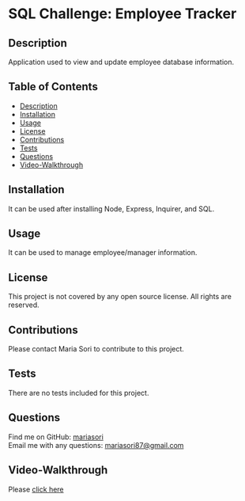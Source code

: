 
# SQL Challenge: Employee Tracker


## Description
Application used to view and update employee database information.

## Table of Contents
- [Description](#description)
- [Installation](#installation)
- [Usage](#usage)
- [License](#license)
- [Contributions](#contributions)
- [Tests](#tests)
- [Questions](#questions)
- [Video-Walkthrough](#video-walkthrough)
 
## Installation
It can be used after installing Node, Express, Inquirer, and SQL.  

## Usage
It can be used to manage employee/manager information.

## License
This project is not covered by any open source license.  All rights are reserved.

## Contributions
Please contact Maria Sori to contribute to this project.

## Tests
There are no tests included for this project.

## Questions
Find me on GitHub: [mariasori](https://github.com/mariasori)
<br />
Email me with any questions: [mariasori87@gmail.com](mailto:mariasori87@gmail.com)

## Video-Walkthrough
Please [click here]()